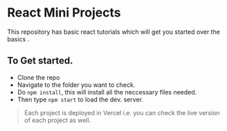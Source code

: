 # React Mini Projects


This repository has basic react tutorials which will get you started over the basics .


## To Get started.
 - Clone the repo
 - Navigate to the folder you want to check.
 - Do  `npm install`, this will install all the neccessary files needed.
 - Then type `npm start` to load the dev. server.
 
> Each project is deployed in Vercel i.e. you can check the live version of each project as well.
 